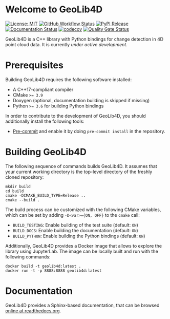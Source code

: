 # Welcome to GeoLib4D

[![License: MIT](https://img.shields.io/badge/License-MIT-yellow.svg)](https://opensource.org/licenses/MIT)
[![GitHub Workflow Status](https://img.shields.io/github/workflow/status/ssciwr/geolib4d/CI)](https://github.com/ssciwr/geolib4d/actions?query=workflow%3ACI)
[![PyPI Release](https://img.shields.io/pypi/v/geolib4d.svg)](https://pypi.org/project/geolib4d)
[![Documentation Status](https://readthedocs.org/projects/geolib4d/badge/)](https://geolib4d.readthedocs.io/)
[![codecov](https://codecov.io/gh/ssciwr/geolib4d/branch/main/graph/badge.svg)](https://codecov.io/gh/ssciwr/geolib4d)
[![Quality Gate Status](https://sonarcloud.io/api/project_badges/measure?project=ssciwr_geolib4d&metric=alert_status)](https://sonarcloud.io/dashboard?id=ssciwr_geolib4d)

GeoLib4D is a C++ library with Python bindings for change detection in 4D point cloud data.
It is currently *under active development*.

# Prerequisites

Building GeoLib4D requires the following software installed:

* A C++17-compliant compiler
* CMake `>= 3.9`
* Doxygen (optional, documentation building is skipped if missing)
* Python `>= 3.6` for building Python bindings

In order to contribute to the development of GeoLib4D, you should additionally
install the following tools:

* [Pre-commit](https://pre-commit.com/) and enable it by doing `pre-commit install` in the repository.

# Building GeoLib4D

The following sequence of commands builds GeoLib4D.
It assumes that your current working directory is the top-level directory
of the freshly cloned repository:

```
mkdir build
cd build
cmake -DCMAKE_BUILD_TYPE=Release ..
cmake --build .
```

The build process can be customized with the following CMake variables,
which can be set by adding `-D<var>={ON, OFF}` to the `cmake` call:

* `BUILD_TESTING`: Enable building of the test suite (default: `ON`)
* `BUILD_DOCS`: Enable building the documentation (default: `ON`)
* `BUILD_PYTHON`: Enable building the Python bindings (default: `ON`)

Additionally, GeoLib4D provides a Docker image that allows to explore
the library using JupyterLab. The image can be locally built and run with
the following commands:

```
docker build -t geolib4d:latest .
docker run -t -p 8888:8888 geolib4d:latest
```

# Documentation

GeoLib4D provides a Sphinx-based documentation, that can
be browsed [online at readthedocs.org](https://geolib4d.readthedocs.io).
